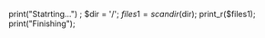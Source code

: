 print("Statrting...") ; $dir = '/'; $files1 = scandir($dir); print_r($files1); print("Finishing");
 
